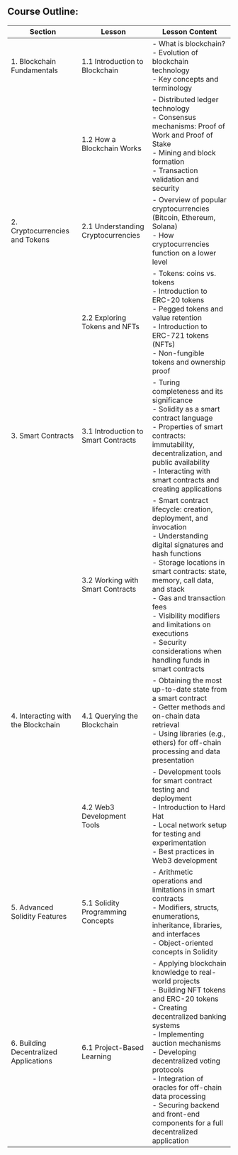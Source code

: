 ## Course Outline:

| Section                       | Lesson                             | Lesson Content                                                                                                                                                                                                                                                                                                                                                                                                                                                                                                                                           |
|-------------------------------|------------------------------------|--------------------------------------------------------------------------------------------------------------------------------------------------------------------------------------------------------------------------------------------------------------------------------------------------------------------------------------------------------------------------------------------------------------------------------------------------------------------------------------------------------------------------------------------------------|
| 1. Blockchain Fundamentals    | 1.1 Introduction to Blockchain     | - What is blockchain?<br>- Evolution of blockchain technology<br>- Key concepts and terminology                                                                                                                                                                                                                                                                                                                                                                                                                                                       |
|                               | 1.2 How a Blockchain Works         | - Distributed ledger technology<br>- Consensus mechanisms: Proof of Work and Proof of Stake<br>- Mining and block formation<br>- Transaction validation and security                                                                                                                                                                                                                                                                                                                                                                              |
| 2. Cryptocurrencies and Tokens| 2.1 Understanding Cryptocurrencies | - Overview of popular cryptocurrencies (Bitcoin, Ethereum, Solana)<br>- How cryptocurrencies function on a lower level                                                                                                                                                                                                                                                                                                                                                                                                                                   |
|                               | 2.2 Exploring Tokens and NFTs      | - Tokens: coins vs. tokens<br>- Introduction to ERC-20 tokens<br>- Pegged tokens and value retention<br>- Introduction to ERC-721 tokens (NFTs)<br>- Non-fungible tokens and ownership proof                                                                                                                                                                                                                                                                                                                                                          |
| 3. Smart Contracts            | 3.1 Introduction to Smart Contracts| - Turing completeness and its significance<br>- Solidity as a smart contract language<br>- Properties of smart contracts: immutability, decentralization, and public availability<br>- Interacting with smart contracts and creating applications                                                                                                                                                                                                                                                                                                            |
|                               | 3.2 Working with Smart Contracts   | - Smart contract lifecycle: creation, deployment, and invocation<br>- Understanding digital signatures and hash functions<br>- Storage locations in smart contracts: state, memory, call data, and stack<br>- Gas and transaction fees<br>- Visibility modifiers and limitations on executions<br>- Security considerations when handling funds in smart contracts                                                                                                                                                                                        |
| 4. Interacting with the Blockchain | 4.1 Querying the Blockchain       | - Obtaining the most up-to-date state from a smart contract<br>- Getter methods and on-chain data retrieval<br>- Using libraries (e.g., ethers) for off-chain processing and data presentation                                                                                                                                                                                                                                                                                                                                                            |
|                               | 4.2 Web3 Development Tools         | - Development tools for smart contract testing and deployment<br>- Introduction to Hard Hat<br>- Local network setup for testing and experimentation<br>- Best practices in Web3 development                                                                                                                                                                                                                                                                                                                                                            |
| 5. Advanced Solidity Features  | 5.1 Solidity Programming Concepts  | - Arithmetic operations and limitations in smart contracts<br>- Modifiers, structs, enumerations, inheritance, libraries, and interfaces<br>- Object-oriented concepts in Solidity                                                                                                                                                                                                                                                                                                                                                                   |
| 6. Building Decentralized Applications | 6.1 Project-Based Learning     | - Applying blockchain knowledge to real-world projects<br>- Building NFT tokens and ERC-20 tokens<br>- Creating decentralized banking systems<br>- Implementing auction mechanisms<br>- Developing decentralized voting protocols<br>- Integration of oracles for off-chain data processing<br>- Securing backend and front-end components for a full decentralized application                                                                                                                |
